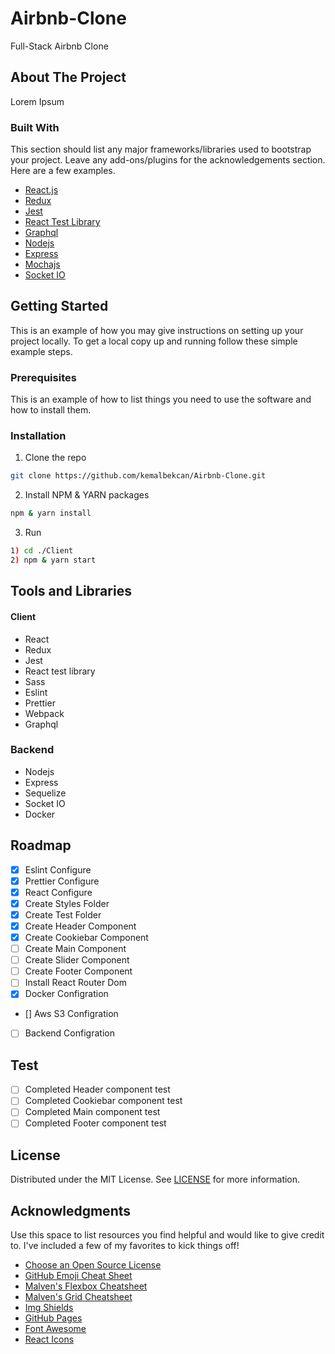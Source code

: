 # Airbnb-Clone

Full-Stack Airbnb Clone

## About The Project

Lorem Ipsum

### Built With

This section should list any major frameworks/libraries used to bootstrap your project. Leave any add-ons/plugins for the acknowledgements section. Here are a few examples.

- [React.js](https://reactjs.org/)
- [Redux](https://redux.js.org/)
- [Jest](https://jestjs.io/)
- [React Test Library](https://testing-library.com/docs/react-testing-library/intro/)
- [Graphql](https://graphql.org/)
- [Nodejs](https://nodejs.org/en/)
- [Express](https://expressjs.com/)
- [Mochajs](https://mochajs.org/)
- [Socket IO](https://socket.io/)

## Getting Started

This is an example of how you may give instructions on setting up your project locally.
To get a local copy up and running follow these simple example steps.

### Prerequisites

This is an example of how to list things you need to use the software and how to install them.

### Installation

1. Clone the repo

```sh
git clone https://github.com/kemalbekcan/Airbnb-Clone.git
```

2. Install NPM & YARN packages

```sh
npm & yarn install
```

3. Run

```sh
1) cd ./Client
2) npm & yarn start
```

## Tools and Libraries

#### Client

- React
- Redux
- Jest
- React test library
- Sass
- Eslint
- Prettier
- Webpack
- Graphql

### Backend

- Nodejs
- Express
- Sequelize
- Socket IO
- Docker

## Roadmap

- [x] Eslint Configure<br />
- [x] Prettier Configure<br />
- [x] React Configure<br />
- [x] Create Styles Folder<br />
- [x] Create Test Folder<br />
- [x] Create Header Component<br />
- [x] Create Cookiebar Component<br />
- [ ] Create Main Component<br />
- [ ] Create Slider Component<br />
- [ ] Create Footer Component<br />
- [ ] Install React Router Dom<br />
- [x] Docker Configration<br />
- [] Aws S3 Configration <br />
- [ ] Backend Configration<br />

## Test

- [ ] Completed Header component test<br />
- [ ] Completed Cookiebar component test<br />
- [ ] Completed Main component test <br />
- [ ] Completed Footer component test<br />

## License

Distributed under the MIT License. See [LICENSE](LICENSE) for more information.

## Acknowledgments

Use this space to list resources you find helpful and would like to give credit to. I've included a few of my favorites to kick things off!

- [Choose an Open Source License](https://choosealicense.com)
- [GitHub Emoji Cheat Sheet](https://www.webpagefx.com/tools/emoji-cheat-sheet)
- [Malven's Flexbox Cheatsheet](https://flexbox.malven.co/)
- [Malven's Grid Cheatsheet](https://grid.malven.co/)
- [Img Shields](https://shields.io)
- [GitHub Pages](https://pages.github.com)
- [Font Awesome](https://fontawesome.com)
- [React Icons](https://react-icons.github.io/react-icons/search)

